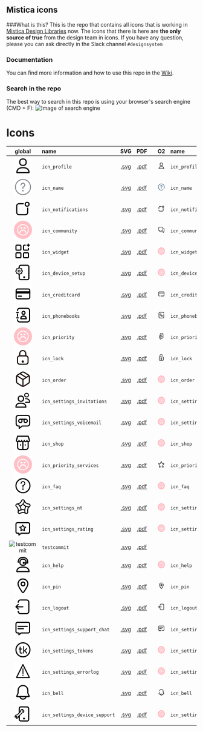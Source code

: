 ## Mistica icons
###What is this?
This is the repo that contains all icons that is working in [Mistica Design Libraries](https://github.com/Telefonica/mistica-design-libraries) now.
The icons that there is here are **the only source of true** from the design team in icons.
If you have any question, please you can ask directly in the Slack channel `#designsystem`
### Documentation
You can find more information and how to use this repo in the [Wiki](https://github.com/Telefonica/mistica-icons/wiki).
### Search in the repo
The best way to search in this repo is using your browser's search engine (CMD + F):
![Image of search engine](https://github.com/Telefonica/mistica-icons/blob/production/_resources/_imgs_github/github_img_1.png?raw=true)
# Icons 
| global | name | SVG | PDF | | O2 | name | SVG | PDF |
| :-: | :- | :-: | :-: | - | :-: | :- | :-: | :-: |
| ![icn_profile](icn_export/Global/icn_profile.svg) | `icn_profile`  |  [.svg](icn_export/Global/icn_profile.svg) | [.pdf](icn_export/Global/icn_profile.pdf) |  | ![icn_profile](icn_export/O2/icn_profile.svg) | `icn_profile`  |  [.svg](icn_export/O2/icn_profile.svg) | [.pdf](icn_export/O2/icn_profile.pdf) |  
| ![icn_name](icn_export/Global/icn_name.svg) | `icn_name`  |  [.svg](icn_export/Global/icn_name.svg) | [.pdf](icn_export/Global/icn_name.pdf) |  | ![icn_name](icn_export/O2/icn_name.svg) | `icn_name`  |  [.svg](icn_export/O2/icn_name.svg) | [.pdf](icn_export/O2/icn_name.pdf) |  
| ![icn_notifications](icn_export/Global/icn_notifications.svg) | `icn_notifications`  |  [.svg](icn_export/Global/icn_notifications.svg) | [.pdf](icn_export/Global/icn_notifications.pdf) |  | ![icn_notifications](icn_export/O2/icn_notifications.svg) | `icn_notifications`  |  [.svg](icn_export/O2/icn_notifications.svg) | [.pdf](icn_export/O2/icn_notifications.pdf) |  
| ![icn_community](icn_export/Global/icn_community.svg) | `icn_community`  |  [.svg](icn_export/Global/icn_community.svg) | [.pdf](icn_export/Global/icn_community.pdf) |  | ![icn_community](icn_export/O2/icn_community.svg) | `icn_community`  |  [.svg](icn_export/O2/icn_community.svg) | [.pdf](icn_export/O2/icn_community.pdf) |  
| ![icn_widget](icn_export/Global/icn_widget.svg) | `icn_widget`  |  [.svg](icn_export/Global/icn_widget.svg) | [.pdf](icn_export/Global/icn_widget.pdf) |  | ![icn_widget](icn_export/O2/icn_widget.svg) | `icn_widget`  |  [.svg](icn_export/O2/icn_widget.svg) | [.pdf](icn_export/O2/icn_widget.pdf) |  
| ![icn_device_setup](icn_export/Global/icn_device_setup.svg) | `icn_device_setup`  |  [.svg](icn_export/Global/icn_device_setup.svg) | [.pdf](icn_export/Global/icn_device_setup.pdf) |  | ![icn_device_setup](icn_export/O2/icn_device_setup.svg) | `icn_device_setup`  |  [.svg](icn_export/O2/icn_device_setup.svg) | [.pdf](icn_export/O2/icn_device_setup.pdf) |  
| ![icn_creditcard](icn_export/Global/icn_creditcard.svg) | `icn_creditcard`  |  [.svg](icn_export/Global/icn_creditcard.svg) | [.pdf](icn_export/Global/icn_creditcard.pdf) |  | ![icn_creditcard](icn_export/O2/icn_creditcard.svg) | `icn_creditcard`  |  [.svg](icn_export/O2/icn_creditcard.svg) | [.pdf](icn_export/O2/icn_creditcard.pdf) |  
| ![icn_phonebooks](icn_export/Global/icn_phonebooks.svg) | `icn_phonebooks`  |  [.svg](icn_export/Global/icn_phonebooks.svg) | [.pdf](icn_export/Global/icn_phonebooks.pdf) |  | ![icn_phonebooks](icn_export/O2/icn_phonebooks.svg) | `icn_phonebooks`  |  [.svg](icn_export/O2/icn_phonebooks.svg) | [.pdf](icn_export/O2/icn_phonebooks.pdf) |  
| ![icn_priority](icn_export/Global/icn_priority.svg) | `icn_priority`  |  [.svg](icn_export/Global/icn_priority.svg) | [.pdf](icn_export/Global/icn_priority.pdf) |  | ![icn_priority](icn_export/O2/icn_priority.svg) | `icn_priority`  |  [.svg](icn_export/O2/icn_priority.svg) | [.pdf](icn_export/O2/icn_priority.pdf) |  
| ![icn_lock](icn_export/Global/icn_lock.svg) | `icn_lock`  |  [.svg](icn_export/Global/icn_lock.svg) | [.pdf](icn_export/Global/icn_lock.pdf) |  | ![icn_lock](icn_export/O2/icn_lock.svg) | `icn_lock`  |  [.svg](icn_export/O2/icn_lock.svg) | [.pdf](icn_export/O2/icn_lock.pdf) |  
| ![icn_order](icn_export/Global/icn_order.svg) | `icn_order`  |  [.svg](icn_export/Global/icn_order.svg) | [.pdf](icn_export/Global/icn_order.pdf) |  | ![icn_order](icn_export/O2/icn_order.svg) | `icn_order`  |  [.svg](icn_export/O2/icn_order.svg) | [.pdf](icn_export/O2/icn_order.pdf) |  
| ![icn_settings_invitations](icn_export/Global/icn_settings_invitations.svg) | `icn_settings_invitations`  |  [.svg](icn_export/Global/icn_settings_invitations.svg) | [.pdf](icn_export/Global/icn_settings_invitations.pdf) |  | ![icn_settings_invitations](icn_export/O2/icn_settings_invitations.svg) | `icn_settings_invitations`  |  [.svg](icn_export/O2/icn_settings_invitations.svg) | [.pdf](icn_export/O2/icn_settings_invitations.pdf) |  
| ![icn_settings_voicemail](icn_export/Global/icn_settings_voicemail.svg) | `icn_settings_voicemail`  |  [.svg](icn_export/Global/icn_settings_voicemail.svg) | [.pdf](icn_export/Global/icn_settings_voicemail.pdf) |  | ![icn_settings_voicemail](icn_export/O2/icn_settings_voicemail.svg) | `icn_settings_voicemail`  |  [.svg](icn_export/O2/icn_settings_voicemail.svg) | [.pdf](icn_export/O2/icn_settings_voicemail.pdf) |  
| ![icn_shop](icn_export/Global/icn_shop.svg) | `icn_shop`  |  [.svg](icn_export/Global/icn_shop.svg) | [.pdf](icn_export/Global/icn_shop.pdf) |  | ![icn_shop](icn_export/O2/icn_shop.svg) | `icn_shop`  |  [.svg](icn_export/O2/icn_shop.svg) | [.pdf](icn_export/O2/icn_shop.pdf) |  
| ![icn_priority_services](icn_export/Global/icn_priority_services.svg) | `icn_priority_services`  |  [.svg](icn_export/Global/icn_priority_services.svg) | [.pdf](icn_export/Global/icn_priority_services.pdf) |  | ![icn_priority_services](icn_export/O2/icn_priority_services.svg) | `icn_priority_services`  |  [.svg](icn_export/O2/icn_priority_services.svg) | [.pdf](icn_export/O2/icn_priority_services.pdf) |  
| ![icn_faq](icn_export/Global/icn_faq.svg) | `icn_faq`  |  [.svg](icn_export/Global/icn_faq.svg) | [.pdf](icn_export/Global/icn_faq.pdf) |  | ![icn_faq](icn_export/O2/icn_faq.svg) | `icn_faq`  |  [.svg](icn_export/O2/icn_faq.svg) | [.pdf](icn_export/O2/icn_faq.pdf) |  
| ![icn_settings_nt](icn_export/Global/icn_settings_nt.svg) | `icn_settings_nt`  |  [.svg](icn_export/Global/icn_settings_nt.svg) | [.pdf](icn_export/Global/icn_settings_nt.pdf) |  | ![icn_settings_nt](icn_export/O2/icn_settings_nt.svg) | `icn_settings_nt`  |  [.svg](icn_export/O2/icn_settings_nt.svg) | [.pdf](icn_export/O2/icn_settings_nt.pdf) |  
| ![icn_settings_rating](icn_export/Global/icn_settings_rating.svg) | `icn_settings_rating`  |  [.svg](icn_export/Global/icn_settings_rating.svg) | [.pdf](icn_export/Global/icn_settings_rating.pdf) |  | ![icn_settings_rating](icn_export/O2/icn_settings_rating.svg) | `icn_settings_rating`  |  [.svg](icn_export/O2/icn_settings_rating.svg) | [.pdf](icn_export/O2/icn_settings_rating.pdf) |  
| ![testcommit](icn_export/O2/testcommit.svg) | `testcommit`  |  [.svg](icn_export/O2/testcommit.svg) | [.pdf](icn_export/O2/testcommit.pdf) |  
| ![icn_help](icn_export/Global/icn_help.svg) | `icn_help`  |  [.svg](icn_export/Global/icn_help.svg) | [.pdf](icn_export/Global/icn_help.pdf) |  | ![icn_help](icn_export/O2/icn_help.svg) | `icn_help`  |  [.svg](icn_export/O2/icn_help.svg) | [.pdf](icn_export/O2/icn_help.pdf) |  
| ![icn_pin](icn_export/Global/icn_pin.svg) | `icn_pin`  |  [.svg](icn_export/Global/icn_pin.svg) | [.pdf](icn_export/Global/icn_pin.pdf) |  | ![icn_pin](icn_export/O2/icn_pin.svg) | `icn_pin`  |  [.svg](icn_export/O2/icn_pin.svg) | [.pdf](icn_export/O2/icn_pin.pdf) |  
| ![icn_logout](icn_export/Global/icn_logout.svg) | `icn_logout`  |  [.svg](icn_export/Global/icn_logout.svg) | [.pdf](icn_export/Global/icn_logout.pdf) |  | ![icn_logout](icn_export/O2/icn_logout.svg) | `icn_logout`  |  [.svg](icn_export/O2/icn_logout.svg) | [.pdf](icn_export/O2/icn_logout.pdf) |  
| ![icn_settings_support_chat](icn_export/Global/icn_settings_support_chat.svg) | `icn_settings_support_chat`  |  [.svg](icn_export/Global/icn_settings_support_chat.svg) | [.pdf](icn_export/Global/icn_settings_support_chat.pdf) |  | ![icn_settings_support_chat](icn_export/O2/icn_settings_support_chat.svg) | `icn_settings_support_chat`  |  [.svg](icn_export/O2/icn_settings_support_chat.svg) | [.pdf](icn_export/O2/icn_settings_support_chat.pdf) |  
| ![icn_settings_tokens](icn_export/Global/icn_settings_tokens.svg) | `icn_settings_tokens`  |  [.svg](icn_export/Global/icn_settings_tokens.svg) | [.pdf](icn_export/Global/icn_settings_tokens.pdf) |  | ![icn_settings_tokens](icn_export/O2/icn_settings_tokens.svg) | `icn_settings_tokens`  |  [.svg](icn_export/O2/icn_settings_tokens.svg) | [.pdf](icn_export/O2/icn_settings_tokens.pdf) |  
| ![icn_settings_errorlog](icn_export/Global/icn_settings_errorlog.svg) | `icn_settings_errorlog`  |  [.svg](icn_export/Global/icn_settings_errorlog.svg) | [.pdf](icn_export/Global/icn_settings_errorlog.pdf) |  | ![icn_settings_errorlog](icn_export/O2/icn_settings_errorlog.svg) | `icn_settings_errorlog`  |  [.svg](icn_export/O2/icn_settings_errorlog.svg) | [.pdf](icn_export/O2/icn_settings_errorlog.pdf) |  
| ![icn_bell](icn_export/Global/icn_bell.svg) | `icn_bell`  |  [.svg](icn_export/Global/icn_bell.svg) | [.pdf](icn_export/Global/icn_bell.pdf) |  | ![icn_bell](icn_export/O2/icn_bell.svg) | `icn_bell`  |  [.svg](icn_export/O2/icn_bell.svg) | [.pdf](icn_export/O2/icn_bell.pdf) |  
| ![icn_settings_device_support](icn_export/Global/icn_settings_device_support.svg) | `icn_settings_device_support`  |  [.svg](icn_export/Global/icn_settings_device_support.svg) | [.pdf](icn_export/Global/icn_settings_device_support.pdf) |  | ![icn_settings_device_support](icn_export/O2/icn_settings_device_support.svg) | `icn_settings_device_support`  |  [.svg](icn_export/O2/icn_settings_device_support.svg) | [.pdf](icn_export/O2/icn_settings_device_support.pdf) |  
